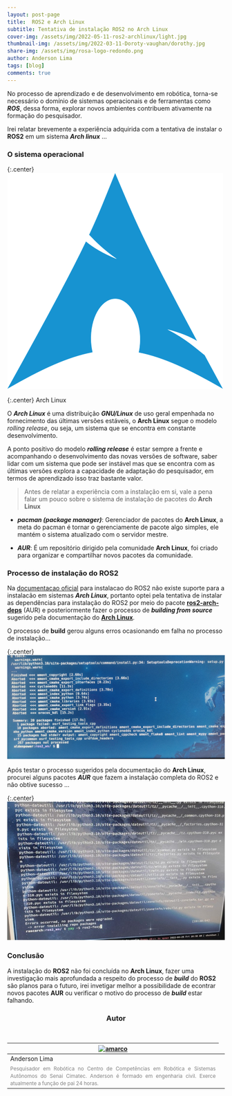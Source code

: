 ```yaml
---
layout: post-page
title:  ROS2 e Arch Linux
subtitle: Tentativa de instalação ROS2 no Arch Linux
cover-img: /assets/img/2022-05-11-ros2-archlinux/light.jpg
thumbnail-img: /assets/img/2022-03-11-Doroty-vaughan/dorothy.jpg
share-img: /assets/img/rosa-logo-redondo.png
author: Anderson Lima
tags: [blog]
comments: true
---
```


No processo de aprendizado e de desenvolvimento em robótica, torna-se necessário o domínio de sistemas operacionais e de ferramentas como ***ROS***, dessa forma, explorar novos ambientes contribuem ativamente na formação do pesquisador.

Irei relatar brevemente a experiência adquirida com a tentativa de instalar o **ROS2** em um sistema ***Arch linux*** ...

### O sistema operacional

{:.center}
![drawing200](../assets/img/2022-05-11-ros2-archlinux/Archlogo900.png)

{:.center}
Arch Linux

O ***Arch Linux*** é uma distribuição ***GNU/Linux*** de uso geral empenhada no fornecimento das últimas versões estáveis, o **Arch Linux** segue o modelo _rolling release_, ou seja, um sistema que se encontra em constante desenvolvimento.

A ponto positivo do modelo ***rolling release*** é estar sempre a frente e acompanhando o desenvolvimento das novas versões de software, saber lidar com um sistema que pode ser instável mas que se encontra com as últimas versões explora a capacidade  de adaptação do pesquisador, em termos de aprendizado isso traz bastante valor.

> Antes de relatar a experiência com a instalação em si, vale a pena falar um pouco sobre o sistema de instalação de pacotes do **Arch Linux**

- ***pacman (package manager)***:
Gerenciador de pacotes do **Arch Linux**, a meta do pacman é tornar o gerenciamente de pacote algo simples, ele mantém o sistema atualizado com o servidor mestre.

- ***AUR***: É um repositório dirigido pela comunidade **Arch Linux**, foi criado para organizar e compartilhar novos pacotes da comunidade.

### Processo de instalação do **ROS2**

Na [documentacao oficial](https://docs.ros.org/en/humble/Installation.html) para instalacao do ROS2 não existe suporte para a instalacão em sistemas ***Arch Linux***, portanto optei pela tentativa de instalar as dependências para instalação do ROS2 por meio do pacote [**ros2-arch-deps**](https://aur.archlinux.org/packages/ros2-arch-deps) (AUR) e posteriormente fazer o processo de ***building from source***[](https://wiki.archlinux.org/title/ROS) sugerido pela documentação do [**Arch Linux**](https://wiki.archlinux.org/title/ROS).

O processo de **build** gerou alguns erros ocasionando em falha no processo de instalação...

{:.center}
![drawing700](../assets/img/2022-05-11-ros2-archlinux/build.jpg)

Após testar o processo sugeridos pela documentação do **Arch Linux**, procurei alguns pacotes ***AUR*** que fazem a instalação completa do ROS2 e não obtive sucesso ...

{:.center}
![drawing700](../assets/img/2022-05-11-ros2-archlinux/build2.jpg)

### Conclusão 

A instalação do **ROS2** não foi concluída no **Arch Linux**, fazer uma investigação mais aprofundada a respeito do processo de ***build*** do **ROS2** são planos para o futuro, irei invetigar melhor a possibilidade de econtrar novos pacotes **AUR** ou verificar o motivo do processo de ***build*** estar falhando.

<!-- autor -->
<center><h3 class="post-title">Autor</h3><br/></center>
<div class="row">
  <div class="col-xl-auto offset-xl-0 col-lg-4 offset-lg-0 center">
    <table class="table-borderless highlight">
      <thead>
        <tr>
          <th><a href="https://www.linkedin.com/in/anderson-lima-45278b1bb/" target="_blank"><img src="{{ 'assets/img/people/andersonlima-1.png' | relative_url }}" width="100" alt="amarco" class="img-fluid rounded-circle" /></a></th>
        </tr>
      </thead>
      <tbody>
        <tr class="font-weight-bolder" style="text-align: center margin-top: 0">
          <td>Anderson Lima</td>
        </tr>
        <tr style="text-align: center" >
          <td style="color: #808080; vertical-align: top; text-align: justify"><small>Pesquisador em Robótica no Centro de Competências em Robótica e Sistemas Autônomos do Senai Cimatec. Anderson é formado em engenharia civil. Exerce atualmente a função de pai 24 horas.</small></td>
          <td></td>
        </tr>
      </tbody>
    </table>
  </div>
</div>
<br>